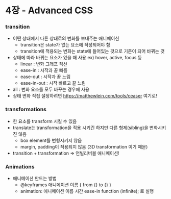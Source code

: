 # 4장 - Advanced CSS

### transition

- 어떤 상태에서 다른 상태로의 변화를 보내주는 애니메이션
  - transition은 state가 없는 요소에 작성되어야 함
  - transition에 적용되는 변화는 state에 들어있는 것으로 기준이 되어 바뀌는 것
- 상태에 따라 바뀌는 요소가 있을 때 사용 ex) hover, active, focus 등
  - linear : 변화 그래프 직선
  - ease-in : 시작과 끝 빠름
  - ease-out : 시작과 끝 느림
  - ease-in-out : 시작 빠르고 끝 느림
- all : 변화 요소를 모두 바꾸는 경우에 사용
- 상태 변화 직접 설정하려면 https://matthewlein.com/tools/ceaser 여기로!

### transformations

- 한 요소를 transform 시킬 수 있음
- translate는 transformation을 적용 시키긴 하지만 다른 형제(sibling)을 변화시키진 않음
  - box element를 변형시키지 않음
  - margin, padding이 적용되지 않음 (3D transformation 이기 때문)
- transition + transformation => 언빌리버블 애니메이션!

### Animations

- 애니메이션 만드는 방법
  - @keyframes 애니메이션 이름 {
    from {}
    to {}
    }
  - animation: 애니메이션 이름 시간 ease-in function (infinite); 로 실행
